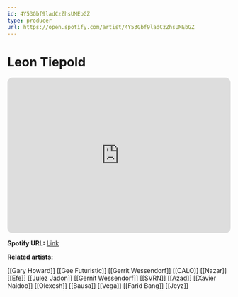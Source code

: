 ```yaml
---
id: 4Y53Gbf9ladCzZhsUMEbGZ
type: producer
url: https://open.spotify.com/artist/4Y53Gbf9ladCzZhsUMEbGZ
---
```

# Leon Tiepold

<iframe style="border-radius:12px" src="https://open.spotify.com/embed/artist/4Y53Gbf9ladCzZhsUMEbGZ" width="100%" height="352" frameBorder="0" allowfullscreen="" allow="autoplay; clipboard-write; encrypted-media; fullscreen; picture-in-picture" loading="lazy"></iframe>

**Spotify URL:** [Link](https://open.spotify.com/artist/4Y53Gbf9ladCzZhsUMEbGZ)

**Related artists:**

[[Gary Howard]]
[[Gee Futuristic]]
[[Gerrit Wessendorf]]
[[CALO]]
[[Nazar]]
[[Efe]]
[[Julez Jadon]]
[[Gernit Wessendorf]]
[[SVRN]]
[[Azad]]
[[Xavier Naidoo]]
[[Olexesh]]
[[Bausa]]
[[Vega]]
[[Farid Bang]]
[[Jeyz]]
